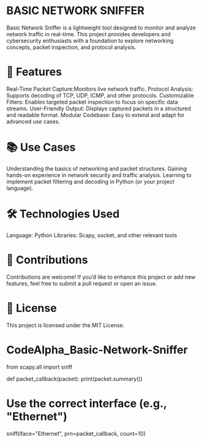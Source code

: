 # BASIC NETWORK SNIFFER
Basic Network Sniffer is a lightweight tool designed to monitor and analyze network traffic in real-time. This project provides developers and cybersecurity enthusiasts with a foundation to explore networking concepts, packet inspection, and protocol analysis.

# 🚀 Features
Real-Time Packet Capture:Monitors live network traffic.
Protocol Analysis: Supports decoding of TCP, UDP, ICMP, and other protocols.
Customizable Filters: Enables targeted packet inspection to focus on specific data streams.
User-Friendly Output: Displays captured packets in a structured and readable format.
Modular Codebase: Easy to extend and adapt for advanced use cases.
# 📚 Use Cases
Understanding the basics of networking and packet structures.
Gaining hands-on experience in network security and traffic analysis.
Learning to implement packet filtering and decoding in Python (or your project language).
# 🛠️ Technologies Used
Language: Python
Libraries: Scapy, socket, and other relevant tools
# 🤝 Contributions
Contributions are welcome! If you’d like to enhance this project or add new features, feel free to submit a pull request or open an issue.

# 📜 License
This project is licensed under the MIT License.
# CodeAlpha_Basic-Network-Sniffer
from scapy.all import sniff

def packet_callback(packet):
    print(packet.summary())

# Use the correct interface (e.g., "Ethernet")
sniff(iface="Ethernet", prn=packet_callback, count=10)
